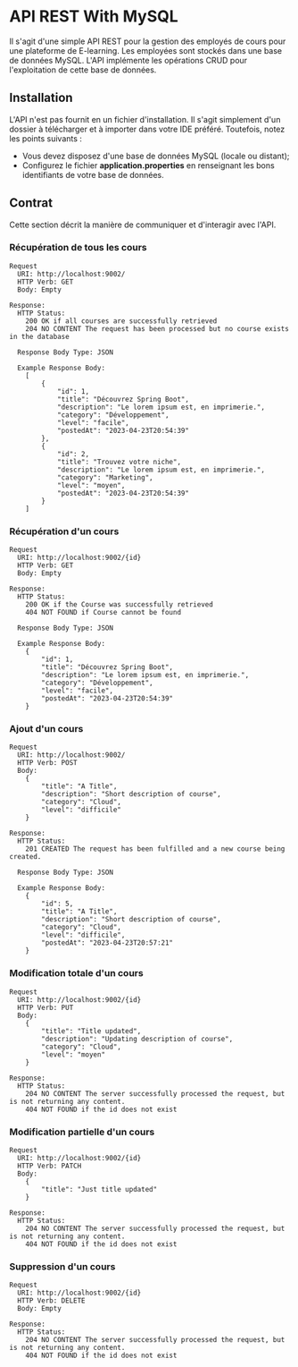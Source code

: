 # API REST With MySQL

Il s'agit d'une simple API REST pour la gestion des employés de cours pour une plateforme
de E-learning.
Les employées sont stockés dans une base de données MySQL. 
L'API implémente les opérations CRUD pour l'exploitation de cette base de données.


## Installation
L'API n'est pas fournit en un fichier d'installation. Il s'agit simplement  d'un dossier à télécharger et à importer dans votre IDE préféré.
Toutefois, notez les points suivants :
- Vous devez disposez d'une base de données MySQL (locale ou distant);
- Configurez le fichier **application.properties** en renseignant les bons identifiants de votre base de données. 

## Contrat
Cette section décrit la manière de communiquer et d'interagir avec l'API.

### Récupération de tous les cours
```
Request
  URI: http://localhost:9002/
  HTTP Verb: GET
  Body: Empty

Response:
  HTTP Status:
    200 OK if all courses are successfully retrieved
    204 NO CONTENT The request has been processed but no course exists in the database

  Response Body Type: JSON
  
  Example Response Body:
    [
        {
            "id": 1,
            "title": "Découvrez Spring Boot",
            "description": "Le lorem ipsum est, en imprimerie.",
            "category": "Développement",
            "level": "facile",
            "postedAt": "2023-04-23T20:54:39"
        },
        {
            "id": 2,
            "title": "Trouvez votre niche",
            "description": "Le lorem ipsum est, en imprimerie.",
            "category": "Marketing",
            "level": "moyen",
            "postedAt": "2023-04-23T20:54:39"
        }
    ]
```

### Récupération d'un cours
```
Request
  URI: http://localhost:9002/{id}
  HTTP Verb: GET
  Body: Empty

Response:
  HTTP Status:
    200 OK if the Course was successfully retrieved
    404 NOT FOUND if Course cannot be found
    
  Response Body Type: JSON
  
  Example Response Body:
    {
        "id": 1,
        "title": "Découvrez Spring Boot",
        "description": "Le lorem ipsum est, en imprimerie.",
        "category": "Développement",
        "level": "facile",
        "postedAt": "2023-04-23T20:54:39"
    }
```
### Ajout d'un cours
```
Request
  URI: http://localhost:9002/
  HTTP Verb: POST
  Body: 
    {
        "title": "A Title",
        "description": "Short description of course",
        "category": "Cloud",
        "level": "difficile"
    }

Response:
  HTTP Status:
    201 CREATED The request has been fulfilled and a new course being created.
    
  Response Body Type: JSON
  
  Example Response Body:
    {
        "id": 5,
        "title": "A Title",
        "description": "Short description of course",
        "category": "Cloud",
        "level": "difficile",
        "postedAt": "2023-04-23T20:57:21"
    }
```
### Modification totale d'un cours
```
Request
  URI: http://localhost:9002/{id}
  HTTP Verb: PUT
  Body: 
    {
        "title": "Title updated",
        "description": "Updating description of course",
        "category": "Cloud",
        "level": "moyen"
    }

Response:
  HTTP Status:
    204 NO CONTENT The server successfully processed the request, but is not returning any content.
    404 NOT FOUND if the id does not exist
```
### Modification partielle d'un cours
```
Request
  URI: http://localhost:9002/{id}
  HTTP Verb: PATCH
  Body: 
    {
        "title": "Just title updated"
    }

Response:
  HTTP Status:
    204 NO CONTENT The server successfully processed the request, but is not returning any content.
    404 NOT FOUND if the id does not exist
```
### Suppression d'un cours
```
Request
  URI: http://localhost:9002/{id}
  HTTP Verb: DELETE
  Body: Empty

Response:
  HTTP Status:
    204 NO CONTENT The server successfully processed the request, but is not returning any content.
    404 NOT FOUND if the id does not exist
```
